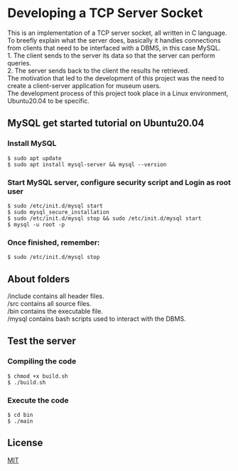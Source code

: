 # Developing a TCP Server Socket

This is an implementation of a TCP server socket, all written in C language. <br />
To breefly explain what the server does, basically it handles connections from clients that need to be interfaced with a DBMS, in this case MySQL. <br />
    1. The client sends to the server its data so that the server can perform queries. <br />
    2. The server sends back to the client the results he retrieved.
<br /> The motivation that led to the development of this project was the need to create a client-server application for museum users.
<br /> The development process of this project took place in a Linux environment, Ubuntu20.04 to be specific.

## MySQL get started tutorial on Ubuntu20.04

### Install MySQL
```console
$ sudo apt update
$ sudo apt install mysql-server && mysql --version
```

### Start MySQL server, configure security script and Login as root user
```console
$ sudo /etc/init.d/mysql start
$ sudo mysql_secure_installation
$ sudo /etc/init.d/mysql stop && sudo /etc/init.d/mysql start
$ mysql -u root -p
```

### Once finished, remember:
```console
$ sudo /etc/init.d/mysql stop
```

## About folders

/include contains all header files. <br />
/src contains all source files. <br />
/bin contains the executable file. <br />
/mysql contains bash scripts used to interact with the DBMS. <br />

## Test the server

### Compiling the code
```console
$ chmod +x build.sh
$ ./build.sh
```

### Execute the code
```console
$ cd bin
$ ./main
```

## License

[MIT](https://choosealicense.com/licenses/mit/)